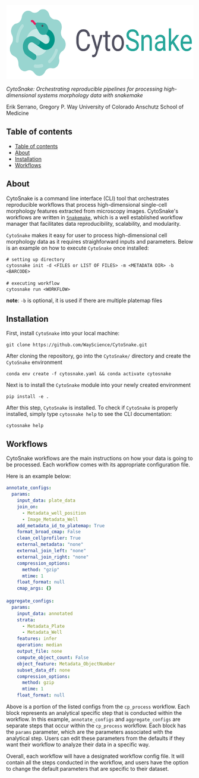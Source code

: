 <img height="200" src="https://raw.githubusercontent.com/WayScience/CytoSnake/main/logo/with-text-for-light-bg.png?raw=true">

_CytoSnake: Orchestrating reproducible pipelines for processing high-dimensional systems morphology data with snakemake_

Erik Serrano, Gregory P. Way
University of Colorado Anschutz School of Medicine

## Table of contents

- [Table of contents](#table-of-contents)
- [About](#about)
- [Installation](#installation)
- [Workflows](#workflows)

## About

CytoSnake is a command line interface (CLI) tool that orchestrates reproducible workflows that process high-dimensional single-cell morphology features extracted from microscopy images.
CytoSnake's workflows are written in [`Snakemake`](https://github.com/snakemake/snakemake), which is a well established workflow manager that facilitates data reproducibility, scalability, and modularity.

`CytoSnake` makes it easy for user to process high-dimensional cell morphology data as it requires straighforward inputs and parameters.
Below is an example on how to execute `CytoSnake` once installed:

```text
# setting up directory
cytosnake init -d <FILES or LIST OF FILES> -m <METADATA DIR> -b <BARCODE>

# executing workflow
cytosnake run <WORKFLOW>
```

**note**: `-b` is optional, it is used if there are multiple platemap files

## Installation

First, install `CytoSnake` into your local machine:

```text
git clone https://github.com/WayScience/CytoSnake.git
```

After cloning the repository, go into the `CytoSnake/` directory and create the `CytoSnake` environment

```text
conda env create -f cytosnake.yaml && conda activate cytosnake
```

Next is to install the `CytoSnake` module into your newly created environment

```text
pip install -e .
```

After this step, `CytoSnake` is installed.
To check if `CytoSnake` is properly installed, simply type `cytosnake help` to see the CLI documentation:

```text
cytosnake help
```

## Workflows

CytoSnake workflows are the main instructions on how your data is going to be processed.
Each workflow comes with its appropriate configuration file.

Here is an example below:

```yaml
annotate_configs:
  params:
    input_data: plate_data
    join_on:
      - Metadata_well_position
      - Image_Metadata_Well
    add_metadata_id_to_platemap: True
    format_broad_cmap: False
    clean_cellprofiler: True
    external_metadata: "none"
    external_join_left: "none"
    external_join_right: "none"
    compression_options:
      method: "gzip"
      mtime: 1
    float_format: null
    cmap_args: {}

aggregate_configs:
  params:
    input_data: annotated
    strata:
      - Metadata_Plate
      - Metadata_Well
    features: infer
    operation: median
    output_file: none
    compute_object_count: False
    object_feature: Metadata_ObjectNumber
    subset_data_df: none
    compression_options:
      method: gzip
      mtime: 1
    float_format: null

```

Above is a portion of the listed configs from the `cp_process` workflow.
Each block represents an analytical specific step that is conducted within the workflow.
In this example, `annotate_configs` and `aggregate_configs` are separate steps that occur within the `cp_process` workflow.
Each block has the `params` parameter, which are the parameters associated with the analytical step.
Users can edit these parameters from the defaults if they want their workflow to analyze their data in a specific way.

Overall, each workflow will have a designated workflow config file.
It will contain all the steps conducted in the workflow, and users have the option to change the default parameters that are specific to their dataset.

